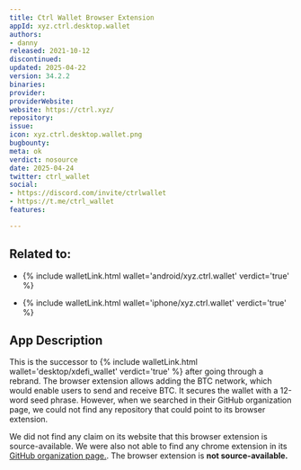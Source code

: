 ```yaml
---
title: Ctrl Wallet Browser Extension
appId: xyz.ctrl.desktop.wallet
authors:
- danny
released: 2021-10-12
discontinued: 
updated: 2025-04-22
version: 34.2.2
binaries: 
provider: 
providerWebsite: 
website: https://ctrl.xyz/
repository: 
issue: 
icon: xyz.ctrl.desktop.wallet.png
bugbounty: 
meta: ok
verdict: nosource
date: 2025-04-24
twitter: ctrl_wallet
social:
- https://discord.com/invite/ctrlwallet
- https://t.me/ctrl_wallet 
features: 

---
```


## Related to:

- {% include walletLink.html wallet='android/xyz.ctrl.wallet' verdict='true' %}

- {% include walletLink.html wallet='iphone/xyz.ctrl.wallet' verdict='true' %}

## App Description

This is the successor to {% include walletLink.html wallet='desktop/xdefi_wallet' verdict='true' %} after going through a rebrand. The browser extension allows adding the BTC network, which would enable users to send and receive BTC. It secures the wallet with a 12-word seed phrase. However, when we searched in their GitHub organization page, we could not find any repository that could point to its browser extension.

We did not find any claim on its website that this browser extension is source-available. We were also not able to find any chrome extension in its [GitHub organization page.](https://github.com/orgs/XDeFi-tech/repositories?type=all). The browser extension is **not source-available.**
